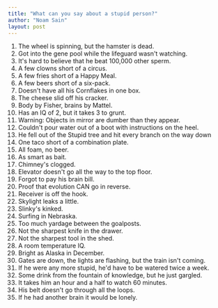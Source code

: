 ```yaml
---
title: "What can you say about a stupid person?"
author: "Noam Sain"
layout: post
---
```


1. The wheel is spinning, but the hamster is dead.
2. Got into the gene pool while the lifeguard wasn't watching.
3. It's hard to believe that he beat 100,000 other sperm.
4. A few clowns short of a circus.
5. A few fries short of a Happy Meal.
6. A few beers short of a six-pack.
7. Doesn't have all his Cornflakes in one box.
8. The cheese slid off his cracker.
9. Body by Fisher, brains by Mattel.
10. Has an IQ of 2, but it takes 3 to grunt.
11. Warning: Objects in mirror are dumber than they appear.
12. Couldn't pour water out of a boot with instructions on the heel.
13. He fell out of the Stupid tree and hit every branch on the way down
14. One taco short of a combination plate.
15. All foam, no beer.
16. As smart as bait.
17. Chimney's clogged.
18. Elevator doesn't go all the way to the top floor.
19. Forgot to pay his brain bill.
20. Proof that evolution CAN go in reverse.
21. Receiver is off the hook.
22. Skylight leaks a little.
23. Slinky's kinked.
24. Surfing in Nebraska.
25. Too much yardage between the goalposts.
26. Not the sharpest knife in the drawer.
27. Not the sharpest tool in the shed.
28. A room temperature IQ.
29. Bright as Alaska in December.
30. Gates are down, the lights are flashing, but the train isn't coming.
31. If he were any more stupid, he'd have to be watered twice a week.
32. Some drink from the fountain of knowledge, but he just gargled.
33. It takes him an hour and a half to watch 60 minutes.
34. His belt doesn't go through all the loops.
35. If he had another brain it would be lonely.
